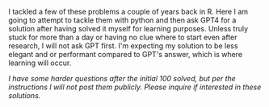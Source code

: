 I tackled a few of these problems a couple of years back in R. Here I am going to attempt to tackle them with python and then ask GPT4 for a solution after having solved it myself for learning purposes. Unless truly stuck for more than a day or having no clue where to start even after research, I will not ask GPT first. I'm expecting my solution to be less elegant and or performant compared to GPT's answer, which is where learning will occur.

*I have some harder questions after the initial 100 solved, but per the instructions I will not post them publicly. Please inquire if interested in these solutions.*
